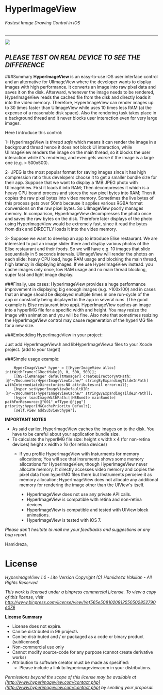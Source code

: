 HyperImageView
===========
###### Fastest Image Drawing Control in iOS

------

![](http://www.infracyber.com/private/github/HyperImageView/screenshot.jpg)

## *PLEASE TEST ON REAL DEVICE TO SEE THE DIFFERENCE*

###Summary
**HyperImageView** is an easy-to-use iOS user interface control and an alternative for UIImageView where the developer wants to display images with high performance. It converts an image into raw pixel data and saves it on the disk. Afterward, whenever the image needs to be rendered, HyperImageView reads the cached file from the disk and directly loads it into the video memory. Therefore, HyperImageView can render images up to 30 times faster than UIImageView while uses 10 times less RAM (at the expense of a reasonable disk space). Also the rendering task takes place in a background thread and it never blocks user interaction even for very large images.

Here I introduce this control:

1- HyperImageView is *thread safe* which means it can render the image in a background thread hence it does not block UI interaction, while UIImageView renders the image on the main thread, so it blocks the user interaction while it's rendering, and even gets worse if the image is a large one (e.g. > 500x500).

2- JPEG is the most popular format for saving images since it has high compression ratio thus developers choose it to get a smaller bundle size for their app. Suppose that we want to display a 1MB JPEG photo with UIImageView. First it loads it into RAM; Then decompresses it which is a heavy CPU bound process and stores the raw pixel bytes into RAM; Then it copies the raw pixel bytes into video memory. Sometimes the live bytes of this process gets over 50mb because it applies various RGBA format conversions on the raw pixel bytes. So UIImageView poorly manages memory. In comparison, HyperImageView decompresses the photo once and saves the raw bytes on the disk. Therefore later displays of the photo using HyperImageView would be extremely fast, since it read the bytes from disk and DIRECTLY loads it into the video memory.

3- Suppose we want to develop an app to introduce Elise restaurant. We are interested to put an image slider there and display various photos of the Elise restaurant and their foods. So we will have  e.g. 10 images that slide sequentially in 5 seconds intervals. UIImageView will render the photos on each slide: heavy CPU load, huge RAM usage and blocking the main thread, high latency in displaying images. If we use HyperImageView instead: you cache images only once, low RAM usage and no main thread blocking, super fast and light image display.

###Finally, use cases:
HyperImageView provides a huge performance improvement in displaying big enough images (e.g. >100x100) and in cases that an image should be displayed multiple times in one run-cycle of the app or constantly being displayed in the app in several runs. (The good example is Elise restaurant intro app). HyperImageView caches an image into a hyperIMG file for a specific width and height. You may resize the image with animation and you will be fine. Also note that sometimes resizing the HyperImageView control may cause regeneration of the hyperIMG file for a new size.

###Embedding HyperImageView in your project:

Just add HyperImageView.h and libHyperImageView.a files to your Xcode project. (add to your target)

###Simple usage example:

		HyperImageView*	hyper = [[HyperImageView alloc] initWithFrame:CGRectMake(0, 0, 500, 500)];
		[[NSFileManager defaultManager] createDirectoryAtPath:[@"~/Documents/HyperImageViewCache/" stringByExpandingTildeInPath] withIntermediateDirectories:NO attributes:nil error:nil];
		[hyper setHyperImageViewDefaultDIR:[@"~/Documents/hyperImageViewCache/" stringByExpandingTildeInPath]];
		[hyper loadImageWithPath:[[NSBundle mainBundle] pathForResource:@"001" ofType:@"jpg"] priority:hyperIMGCachePriority_Default];
		[self.view addSubview:hyper];


**IMPORTANT NOTES**
	
- As said earlier, HyperImageView caches the images on to the disk. You have to be careful about your application bundle size.
- To calculate the hyperIMG file size:  height x width x 4	(for non-retina devices)
											height x width x 16 (for retina devices)
  - If you profile HyperImageView with Insturments for memory allocations; You will see that Insruments  shows some memory allocations for HyperImageView, though HyperImageView never allocate memory. It directly accesses video memory and copies the pixel data from hyperIMG files there but Instruments perceive it as memory allocation; HyperImageView does not allocate any additional memory for rendering the image other than the UIView's itself.

	- HyperImageView does not use any private API calls.
	- HyperImageView is compatible with retina and non-retina devices.
	- HyperImageView is compatible and tested with UIView block animations.
	- HyperImageView is tested with iOS 7.


*Please don't hesitate to mail me your feedbacks and suggestions or any bug report.*


Hamidreza,


License
=========

*HyperImageView 1.0 - Lite Version
Copyright (C) Hamidreza Vakilian - All Rights Reserved*

*This work is licensed under a binpress commercial License. To view a copy of this license, visit [http://www.binpress.com/license/view/l/ef565e5081020812550502852790e079
](http://www.binpress.com/license/view/l/ef565e5081020812550502852790e079)*

**License Summary**

- License does not expire.
- Can be distributed in 99 projects
- Can be distributed and / or packaged as a code or binary product (sublicensed)
- Non-commercial use only
- Cannot modify source-code for any purpose (cannot create derivative works)
- Attribution to software creator must be made as specified:
	- Please include a link to hyperimageview.com in your distributions.

*Permissions beyond the scope of this license may be available at [http://www.hyperimageview.com/contact.php](http://www.hyperimageview.com/contact.php) by sending your proposal.*

